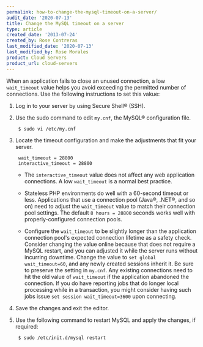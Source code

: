 ```yaml
---
permalink: how-to-change-the-mysql-timeout-on-a-server/
audit_date: '2020-07-13'
title: Change the MySQL timeout on a server
type: article
created_date: '2013-07-24'
created_by: Rose Contreras
last_modified_date: '2020-07-13'
last_modified_by: Rose Morales
product: Cloud Servers
product_url: cloud-servers
---
```



When an application fails to close an unused connection, a low `wait_timeout` value helps you avoid
exceeding the permitted number of connections. Use the following instructions to set this vakue:

1. Log in to your server by using Secure Shell&reg; (SSH).

2. Use the sudo command to edit `my.cnf`, the MySQL&reg; configuration file.

        $ sudo vi /etc/my.cnf

3. Locate the timeout configuration and make the adjustments that fit your server.

        wait_timeout = 28800
        interactive_timeout = 28800

    - The `interactive_timeout` value does not affect any web application connections. A low
        `wait_timeout` is a normal best practice.

    - Stateless PHP environments do well with a 60-second timeout or less. Applications that use a
        connection pool (Java&reg;, .NET&reg;, and so on) need to adjust the `wait_timeout` value 
        to match their connection pool settings. The default `8 hours = 28800` seconds works well with
        properly-configured connection pools.

    - Configure the `wait_timeout` to be slightly longer than the application connection pool's
        expected connection lifetime as a safety check. Consider changing the value online because that
        does not require a MySQL restart, and you can adjusted it while the server runs without
        incurring downtime. Change the value to `set global wait_timeout=60`, and any newly created
        sessions inherit it. Be sure to preserve the setting in `my.cnf`. Any existing
        connections need to hit the old value of `wait_timeout` if the application abandoned
        the connection. If you do have reporting jobs that do longer local processing while in
        a transaction, you might consider having such jobs issue `set session wait_timeout=3600`
        upon connecting.

4. Save the changes and exit the editor.

5. Use the following command to restart MySQL and apply the changes, if required:

        $ sudo /etc/init.d/mysql restart
